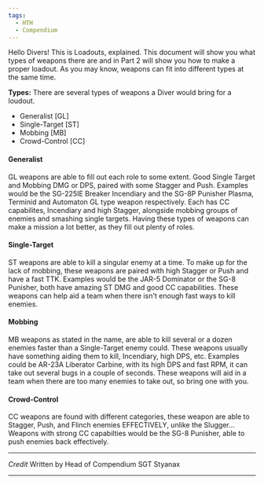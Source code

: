 ```yaml
---
tags:
  - HTH
  - Compendium
---
```

Hello Divers! This is Loadouts, explained. This document will show you what types of weapons there are and in Part 2 will show you how to make a proper loadout. As you may know, weapons can fit into different types at the same time.

**Types:** There are several types of weapons a Diver would bring for a loudout. 
- Generalist [GL]
- Single-Target [ST]
- Mobbing [MB]
- Crowd-Control [CC]
#### Generalist 
GL weapons are able to fill out each role to some extent. Good Single Target and Mobbing DMG or DPS, paired with some Stagger and Push. Examples would be the SG-225IE Breaker Incendiary and the SG-8P Punisher Plasma, Terminid and Automaton GL type weapon respectively. Each has CC capabilites, Incendiary and high Stagger, alongside mobbing groups of enemies and smashing single targets. Having these types of weapons can make a mission a lot better, as they fill out plenty of roles. 

#### Single-Target 
ST weapons are able to kill a singular enemy at a time. To make up for the lack of mobbing, these weapons are paired with high Stagger or Push and have a fast TTK. Examples would be the JAR-5 Dominator or the SG-8 Punisher, both have amazing ST DMG and good CC capabilities. These weapons can help aid a team when there isn't enough fast ways to kill enemies. 

#### Mobbing 
MB weapons as stated in the name, are able to kill several or a dozen enemies faster than a Single-Target enemy could. These weapons usually have something aiding them to kill, Incendiary, high DPS, etc. Examples could be AR-23A Liberator Carbine, with its high DPS and fast RPM, it can take out several bugs in a couple of seconds. These weapons will aid in a team when there are too many enemies to take out, so bring one with you. 

#### Crowd-Control 
CC weapons are found with different categories, these weapon are able to Stagger, Push, and Flinch enemies EFFECTIVELY, unlike the Slugger... Weapons with strong CC capabilties would be the SG-8 Punisher, able to push enemies back effectively.

***
*Credit*
Written by Head of Compendium SGT Styanax 
***